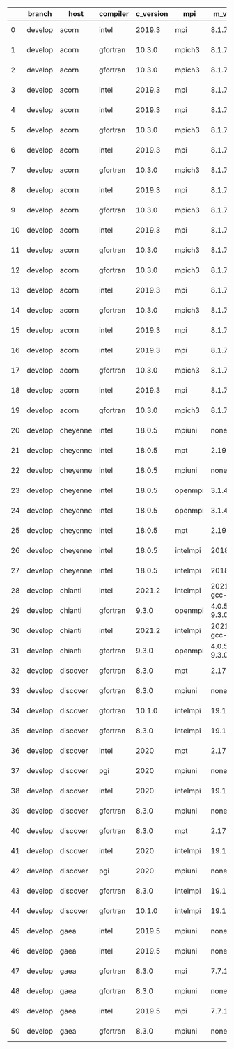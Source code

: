 |    | branch   | host     | compiler   | c_version   | mpi      | m_version          | o_g   | os     | build   |   u_pass |   u_fail |   s_pass |   s_fail |   e_pass |   e_fail |   nuopc_pass |   nuopc_fail | artifacts_hash                                                                                                  | modified                   |
|----|----------|----------|------------|-------------|----------|--------------------|-------|--------|---------|----------|----------|----------|----------|----------|----------|--------------|--------------|-----------------------------------------------------------------------------------------------------------------|----------------------------|
|  0 | develop  | acorn    | intel      | 2019.3      | mpi      | 8.1.7              | g     | Linux  | Fail    |          |          |          |          |          |          |           50 |            0 | [artifacts](https://github.com/esmf-org/esmf-test-artifacts-new/tree/None/)                                     | 2022-03-08 16:18:44.599133 |
|  1 | develop  | acorn    | gfortran   | 10.3.0      | mpich3   | 8.1.7              | O     | Linux  | Fail    |          |          |          |          |          |          |           50 |            0 | [artifacts](https://github.com/esmf-org/esmf-test-artifacts-new/tree/None/)                                     | 2022-03-08 16:18:44.599222 |
|  2 | develop  | acorn    | gfortran   | 10.3.0      | mpich3   | 8.1.7              | g     | Linux  | Fail    |          |          |          |          |          |          |           50 |            0 | [artifacts](https://github.com/esmf-org/esmf-test-artifacts-new/tree/None/)                                     | 2022-03-08 16:18:44.599257 |
|  3 | develop  | acorn    | intel      | 2019.3      | mpi      | 8.1.7              | O     | Linux  | Fail    |          |          |          |          |          |          |           50 |            0 | [artifacts](https://github.com/esmf-org/esmf-test-artifacts-new/tree/None/)                                     | 2022-03-08 16:18:44.599288 |
|  4 | develop  | acorn    | intel      | 2019.3      | mpi      | 8.1.7              | g     | Linux  | Fail    |          |          |          |          |          |          |           50 |            0 | [artifacts](https://github.com/esmf-org/esmf-test-artifacts-new/tree/None/)                                     | 2022-03-08 16:20:54.332374 |
|  5 | develop  | acorn    | gfortran   | 10.3.0      | mpich3   | 8.1.7              | g     | Linux  | Fail    |          |          |          |          |          |          |           50 |            0 | [artifacts](https://github.com/esmf-org/esmf-test-artifacts-new/tree/None/)                                     | 2022-03-08 16:20:54.332435 |
|  6 | develop  | acorn    | intel      | 2019.3      | mpi      | 8.1.7              | O     | Linux  | Fail    |          |          |          |          |          |          |           50 |            0 | [artifacts](https://github.com/esmf-org/esmf-test-artifacts-new/tree/None/)                                     | 2022-03-08 16:20:54.332464 |
|  7 | develop  | acorn    | gfortran   | 10.3.0      | mpich3   | 8.1.7              | O     | Linux  | Fail    |          |          |          |          |          |          |           50 |            0 | [artifacts](https://github.com/esmf-org/esmf-test-artifacts-new/tree/None/)                                     | 2022-03-08 16:20:54.332491 |
|  8 | develop  | acorn    | intel      | 2019.3      | mpi      | 8.1.7              | g     | Linux  | Fail    |          |          |          |          |          |          |           50 |            0 | [artifacts](https://github.com/esmf-org/esmf-test-artifacts-new/tree/None/)                                     | 2022-03-08 16:21:29.622214 |
|  9 | develop  | acorn    | gfortran   | 10.3.0      | mpich3   | 8.1.7              | g     | Linux  | Fail    |          |          |          |          |          |          |           50 |            0 | [artifacts](https://github.com/esmf-org/esmf-test-artifacts-new/tree/None/)                                     | 2022-03-08 16:21:29.622285 |
| 10 | develop  | acorn    | intel      | 2019.3      | mpi      | 8.1.7              | O     | Linux  | Fail    |          |          |          |          |          |          |           50 |            0 | [artifacts](https://github.com/esmf-org/esmf-test-artifacts-new/tree/None/)                                     | 2022-03-08 16:21:29.622318 |
| 11 | develop  | acorn    | gfortran   | 10.3.0      | mpich3   | 8.1.7              | O     | Linux  | Fail    |          |          |          |          |          |          |           50 |            0 | [artifacts](https://github.com/esmf-org/esmf-test-artifacts-new/tree/None/)                                     | 2022-03-08 16:21:29.622349 |
| 12 | develop  | acorn    | gfortran   | 10.3.0      | mpich3   | 8.1.7              | O     | Linux  | Fail    |          |          |          |          |          |          |           50 |            0 | [artifacts](https://github.com/esmf-org/esmf-test-artifacts-new/tree/None/)                                     | 2022-03-08 16:22:08.079459 |
| 13 | develop  | acorn    | intel      | 2019.3      | mpi      | 8.1.7              | g     | Linux  | Fail    |          |          |          |          |          |          |           50 |            0 | [artifacts](https://github.com/esmf-org/esmf-test-artifacts-new/tree/None/)                                     | 2022-03-08 16:22:08.079531 |
| 14 | develop  | acorn    | gfortran   | 10.3.0      | mpich3   | 8.1.7              | g     | Linux  | Fail    |          |          |          |          |          |          |           50 |            0 | [artifacts](https://github.com/esmf-org/esmf-test-artifacts-new/tree/None/)                                     | 2022-03-08 16:22:08.079564 |
| 15 | develop  | acorn    | intel      | 2019.3      | mpi      | 8.1.7              | O     | Linux  | Fail    |          |          |          |          |          |          |           50 |            0 | [artifacts](https://github.com/esmf-org/esmf-test-artifacts-new/tree/None/)                                     | 2022-03-08 16:22:08.079594 |
| 16 | develop  | acorn    | intel      | 2019.3      | mpi      | 8.1.7              | O     | Linux  | Fail    |    13685 |        0 |       49 |        0 |       80 |        0 |           50 |            0 | [artifacts](https://github.com/esmf-org/esmf-test-artifacts-new/tree/37d001e59f489246e87e4adde8109d783708e90c/) | 2022-03-08 16:57:35.808764 |
| 17 | develop  | acorn    | gfortran   | 10.3.0      | mpich3   | 8.1.7              | O     | Linux  | Fail    |    13685 |        0 |       49 |        0 |       80 |        0 |           50 |            0 | [artifacts](https://github.com/esmf-org/esmf-test-artifacts-new/tree/78f1afd5ffa13e304e99795c1cb3121fb492568a/) | 2022-03-08 16:57:35.808782 |
| 18 | develop  | acorn    | intel      | 2019.3      | mpi      | 8.1.7              | g     | Linux  | Fail    |    13685 |        0 |       49 |        0 |       80 |        0 |           50 |            0 | [artifacts](https://github.com/esmf-org/esmf-test-artifacts-new/tree/159fcf9b83c64b2ca9144b5610dbcb5419e6885e/) | 2022-03-08 16:57:35.808785 |
| 19 | develop  | acorn    | gfortran   | 10.3.0      | mpich3   | 8.1.7              | g     | Linux  | Fail    |    13685 |        0 |       49 |        0 |       80 |        0 |           50 |            0 | [artifacts](https://github.com/esmf-org/esmf-test-artifacts-new/tree/7129810731714dfd62e3a2050af51efedf723c37/) | 2022-03-08 16:57:35.808787 |
| 20 | develop  | cheyenne | intel      | 18.0.5      | mpiuni   | none               | g     | Linux  | Fail    |    12158 |        0 |        8 |        0 |       43 |        0 |            0 |           50 | [artifacts](https://github.com/esmf-org/esmf-test-artifacts-new/tree/1d7990bae5546f0aa6bc054d966f3879f8dc4ee9/) | 2022-03-08 16:57:37.528468 |
| 21 | develop  | cheyenne | intel      | 18.0.5      | mpt      | 2.19               | g     | Linux  | Fail    |    13685 |        0 |       49 |        0 |       80 |        0 |           50 |            0 | [artifacts](https://github.com/esmf-org/esmf-test-artifacts-new/tree/85960f541739cef67d170118f3f7414e07f36569/) | 2022-03-08 16:57:37.528481 |
| 22 | develop  | cheyenne | intel      | 18.0.5      | mpiuni   | none               | O     | Linux  | Fail    |    12158 |        0 |        8 |        0 |       43 |        0 |            0 |           50 | [artifacts](https://github.com/esmf-org/esmf-test-artifacts-new/tree/dce37d167c6e7fff74357fe224cc6bd37e36c5e1/) | 2022-03-08 16:57:37.528484 |
| 23 | develop  | cheyenne | intel      | 18.0.5      | openmpi  | 3.1.4              | g     | Linux  | Fail    |    13685 |        0 |       49 |        0 |       80 |        0 |           50 |            0 | [artifacts](https://github.com/esmf-org/esmf-test-artifacts-new/tree/7bfbb5cd93809082db8f5f8cdd9d89dd705cc6d9/) | 2022-03-08 16:57:37.528486 |
| 24 | develop  | cheyenne | intel      | 18.0.5      | openmpi  | 3.1.4              | O     | Linux  | Fail    |    13685 |        0 |       49 |        0 |       80 |        0 |           50 |            0 | [artifacts](https://github.com/esmf-org/esmf-test-artifacts-new/tree/7f234936b49d1cee5bea83d20cb89e1733e7f5bf/) | 2022-03-08 16:57:37.528488 |
| 25 | develop  | cheyenne | intel      | 18.0.5      | mpt      | 2.19               | O     | Linux  | Fail    |    13685 |        0 |       49 |        0 |       80 |        0 |           50 |            0 | [artifacts](https://github.com/esmf-org/esmf-test-artifacts-new/tree/9d37a0b49e6617da09fe5262c334aae0f59410d7/) | 2022-03-08 16:57:37.528490 |
| 26 | develop  | cheyenne | intel      | 18.0.5      | intelmpi | 2018.4.274         | g     | Linux  | Fail    |    13685 |        0 |       49 |        0 |       80 |        0 |           50 |            0 | [artifacts](https://github.com/esmf-org/esmf-test-artifacts-new/tree/b41ad1ba6bdb8bf24751b1260e7563d4cad8ab76/) | 2022-03-08 16:57:37.528492 |
| 27 | develop  | cheyenne | intel      | 18.0.5      | intelmpi | 2018.4.274         | O     | Linux  | Fail    |    13685 |        0 |       49 |        0 |       80 |        0 |           50 |            0 | [artifacts](https://github.com/esmf-org/esmf-test-artifacts-new/tree/dea8c8633acce12a8e87190885df327ff5537c69/) | 2022-03-08 16:57:37.528494 |
| 28 | develop  | chianti  | intel      | 2021.2      | intelmpi | 2021.2.0-gcc-9.3.0 | g     | Linux  | Fail    |    13685 |        0 |       49 |        0 |       80 |        0 |           44 |            6 | [artifacts](https://github.com/esmf-org/esmf-test-artifacts-new/tree/91ba61b77840d3208e38eac0886ece2d869085fe/) | 2022-03-08 16:57:38.669392 |
| 29 | develop  | chianti  | gfortran   | 9.3.0       | openmpi  | 4.0.5-gcc-9.3.0    | O     | Linux  | Fail    |    13685 |        0 |       49 |        0 |       80 |        0 |           44 |            6 | [artifacts](https://github.com/esmf-org/esmf-test-artifacts-new/tree/3b43c0526717283451d4cfcf087c079315fddb71/) | 2022-03-08 16:57:38.669405 |
| 30 | develop  | chianti  | intel      | 2021.2      | intelmpi | 2021.2.0-gcc-9.3.0 | O     | Linux  | Fail    |    13685 |        0 |       49 |        0 |       80 |        0 |           44 |            6 | [artifacts](https://github.com/esmf-org/esmf-test-artifacts-new/tree/0210c4de5e0232ba707db12c5e9dad15ccc5be9a/) | 2022-03-08 16:57:38.669409 |
| 31 | develop  | chianti  | gfortran   | 9.3.0       | openmpi  | 4.0.5-gcc-9.3.0    | g     | Linux  | Fail    |    13685 |        0 |       49 |        0 |       80 |        0 |           44 |            6 | [artifacts](https://github.com/esmf-org/esmf-test-artifacts-new/tree/adcdf6173e0125911683f4b4202d1c3245ef5c32/) | 2022-03-08 16:57:38.669411 |
| 32 | develop  | discover | gfortran   | 8.3.0       | mpt      | 2.17               | O     | Linux  | Fail    |    13685 |        0 |       49 |        0 |       80 |        0 |           46 |            4 | [artifacts](https://github.com/esmf-org/esmf-test-artifacts-new/tree/1dfd214a0de3a8367de2937e378f3c8dbf5aa5cf/) | 2022-03-08 16:57:41.945343 |
| 33 | develop  | discover | gfortran   | 8.3.0       | mpiuni   | none               | g     | Linux  | Fail    |    12158 |        0 |        8 |        0 |       43 |        0 |            0 |           50 | [artifacts](https://github.com/esmf-org/esmf-test-artifacts-new/tree/e77245bf8dfef50b82203edf3671e94342557054/) | 2022-03-08 16:57:41.945357 |
| 34 | develop  | discover | gfortran   | 10.1.0      | intelmpi | 19.1.3.304         | g     | Linux  | Fail    |    13670 |       15 |       49 |        0 |       80 |        0 |           50 |            0 | [artifacts](https://github.com/esmf-org/esmf-test-artifacts-new/tree/ea2d95cb736feab8bde1cffe70922f2db07fc08c/) | 2022-03-08 16:57:41.945362 |
| 35 | develop  | discover | gfortran   | 8.3.0       | intelmpi | 19.1.3.304         | g     | Linux  | Fail    |    13670 |       15 |       49 |        0 |       80 |        0 |           50 |            0 | [artifacts](https://github.com/esmf-org/esmf-test-artifacts-new/tree/07b736795026d899e01b0436a6c34ea9a7010878/) | 2022-03-08 16:57:41.945364 |
| 36 | develop  | discover | intel      | 2020        | mpt      | 2.17               | O     | Linux  | Fail    |    13685 |        0 |       49 |        0 |       80 |        0 |           50 |            0 | [artifacts](https://github.com/esmf-org/esmf-test-artifacts-new/tree/b8ae1bc2d17c5c1c63f445f7214bb2e305c90b4e/) | 2022-03-08 16:57:41.945367 |
| 37 | develop  | discover | pgi        | 2020        | mpiuni   | none               | O     | Linux  | Fail    |    11536 |      622 |        6 |        2 |       40 |        3 |            0 |           50 | [artifacts](https://github.com/esmf-org/esmf-test-artifacts-new/tree/db656d2ba19ba9317854fb28979e2de0bd07ffb3/) | 2022-03-08 16:57:41.945369 |
| 38 | develop  | discover | intel      | 2020        | intelmpi | 19.1.3.304         | g     | Linux  | Fail    |    13685 |        0 |       49 |        0 |       80 |        0 |           50 |            0 | [artifacts](https://github.com/esmf-org/esmf-test-artifacts-new/tree/de73580c4d48b3e4ac115a8fcfcf2810e86c6799/) | 2022-03-08 16:57:41.945371 |
| 39 | develop  | discover | gfortran   | 8.3.0       | mpiuni   | none               | O     | Linux  | Fail    |    12158 |        0 |        8 |        0 |       43 |        0 |            0 |           50 | [artifacts](https://github.com/esmf-org/esmf-test-artifacts-new/tree/908c07d35dfdfa82cde309a1c0efb30791aeba3f/) | 2022-03-08 16:57:41.945373 |
| 40 | develop  | discover | gfortran   | 8.3.0       | mpt      | 2.17               | g     | Linux  | Fail    |    13685 |        0 |       49 |        0 |       80 |        0 |           46 |            4 | [artifacts](https://github.com/esmf-org/esmf-test-artifacts-new/tree/312e68ee141e8b5c0ae0869a7e114f3f60fc369d/) | 2022-03-08 16:57:41.945375 |
| 41 | develop  | discover | intel      | 2020        | intelmpi | 19.1.3.304         | O     | Linux  | Fail    |    13685 |        0 |       49 |        0 |       80 |        0 |           50 |            0 | [artifacts](https://github.com/esmf-org/esmf-test-artifacts-new/tree/a34ce7f111df0782872cfe3e5ceedb419c61302e/) | 2022-03-08 16:57:41.945377 |
| 42 | develop  | discover | pgi        | 2020        | mpiuni   | none               | g     | Linux  | Fail    |    11536 |      622 |        4 |        4 |       40 |        3 |            0 |           50 | [artifacts](https://github.com/esmf-org/esmf-test-artifacts-new/tree/854c32b23a30e961e977b80610322af40789ba09/) | 2022-03-08 16:57:41.945379 |
| 43 | develop  | discover | gfortran   | 8.3.0       | intelmpi | 19.1.3.304         | O     | Linux  | Fail    |    13670 |       15 |       49 |        0 |       80 |        0 |           50 |            0 | [artifacts](https://github.com/esmf-org/esmf-test-artifacts-new/tree/d0084e7fd3b95306c939982d0f7cf1578f791a86/) | 2022-03-08 16:57:41.945382 |
| 44 | develop  | discover | gfortran   | 10.1.0      | intelmpi | 19.1.3.304         | O     | Linux  | Fail    |    13670 |       15 |       49 |        0 |       80 |        0 |           50 |            0 | [artifacts](https://github.com/esmf-org/esmf-test-artifacts-new/tree/3c15099d7f8531411553e9f95e8e6ca3d33deacc/) | 2022-03-08 16:57:41.945384 |
| 45 | develop  | gaea     | intel      | 2019.5      | mpiuni   | none               | g     | Unicos | Fail    |    12143 |       15 |        8 |        0 |       43 |        0 |            0 |           50 | [artifacts](https://github.com/esmf-org/esmf-test-artifacts-new/tree/10f942235784a0a794295f37e24c20521529fe35/) | 2022-03-08 16:57:44.148027 |
| 46 | develop  | gaea     | intel      | 2019.5      | mpiuni   | none               | O     | Unicos | Fail    |    12143 |       15 |        8 |        0 |       43 |        0 |            0 |           50 | [artifacts](https://github.com/esmf-org/esmf-test-artifacts-new/tree/f168c28712eb8c480c1160c0a16716bc9090c6c0/) | 2022-03-08 16:57:44.148029 |
| 47 | develop  | gaea     | gfortran   | 8.3.0       | mpi      | 7.7.11             | g     | Unicos | Fail    |    13684 |        1 |       49 |        0 |       80 |        0 |           47 |            3 | [artifacts](https://github.com/esmf-org/esmf-test-artifacts-new/tree/3ca56787d5fdb754017508905ff2dd55e1c79e4f/) | 2022-03-08 16:57:44.148031 |
| 48 | develop  | gaea     | gfortran   | 8.3.0       | mpiuni   | none               | O     | Unicos | Fail    |    12158 |        0 |        8 |        0 |       43 |        0 |            0 |           50 | [artifacts](https://github.com/esmf-org/esmf-test-artifacts-new/tree/2c67c164f4bee2f28d70ca8438960f3bcd179801/) | 2022-03-08 16:57:44.148033 |
| 49 | develop  | gaea     | intel      | 2019.5      | mpi      | 7.7.11             | O     | Unicos | Fail    |    13670 |       15 |       49 |        0 |       80 |        0 |           47 |            3 | [artifacts](https://github.com/esmf-org/esmf-test-artifacts-new/tree/b6ed083a5d2a80ee2e78dc611ec32da28fa21964/) | 2022-03-08 16:57:44.148035 |
| 50 | develop  | gaea     | gfortran   | 8.3.0       | mpiuni   | none               | g     | Unicos | Fail    |    12158 |        0 |        8 |        0 |       43 |        0 |            0 |           50 | [artifacts](https://github.com/esmf-org/esmf-test-artifacts-new/tree/52467781dd79d36f7b9244acfbdaa3f99e05859e/) | 2022-03-08 16:57:44.148037 |